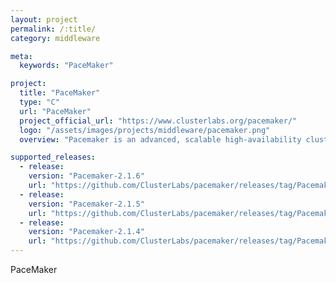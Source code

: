 ```yaml
---
layout: project
permalink: /:title/
category: middleware

meta:
  keywords: "PaceMaker"

project:
  title: "PaceMaker"
  type: "C"
  url: "PaceMaker"
  project_official_url: "https://www.clusterlabs.org/pacemaker/"
  logo: "/assets/images/projects/middleware/pacemaker.png"
  overview: "Pacemaker is an advanced, scalable high-availability cluster resource manager. It supports N-node clusters with significant capabilities for managing resources and dependencies. It will run scripts at initialization, when machines go up or down, when related resources fail and can be configured to periodically check resource health."

supported_releases:
  - release:
    version: "Pacemaker-2.1.6"
    url: "https://github.com/ClusterLabs/pacemaker/releases/tag/Pacemaker-2.1.6"
  - release:
    version: "Pacemaker-2.1.5"
    url: "https://github.com/ClusterLabs/pacemaker/releases/tag/Pacemaker-2.1.5"
  - release:
    version: "Pacemaker-2.1.4"
    url: "https://github.com/ClusterLabs/pacemaker/releases/tag/Pacemaker-2.1.4"
---
```


<p>PaceMaker</p>
